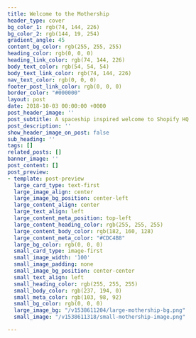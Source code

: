 ```yaml
---
title: Welcome to the Mothership
header_type: cover
bg_color_1: rgb(74, 144, 226)
bg_color_2: rgb(144, 19, 254)
gradient_angle: 45
content_bg_color: rgb(255, 255, 255)
heading_color: rgb(0, 0, 0)
heading_link_color: rgb(74, 144, 226)
body_text_color: rgb(54, 54, 54)
body_text_link_color: rgb(74, 144, 226)
nav_text_color: rgb(0, 0, 0)
footer_post_link_color: rgb(0, 0, 0)
border_color: "#000000"
layout: post
date: 2018-10-03 00:00:00 +0000
post_header_image: ''
post_subtitle: A spaceship inspired welcome to Shopify HQ
post_description: ''
show_header_image_on_post: false
sub_heading: ''
tags: []
related_posts: []
banner_image: ''
post_content: []
post_preview:
- template: post-preview
  large_card_type: text-first
  large_image_align: center
  large_image_bg_position: center-left
  large_content_align: center
  large_text_align: left
  large_content_meta_position: top-left
  large_content_heading_color: rgb(255, 255, 255)
  large_content_body_color: rgb(182, 160, 128)
  large_content_meta_color: "#CDC4B8"
  large_bg_color: rgb(0, 0, 0)
  small_card_type: image-first
  small_image_width: '100'
  small_image_padding: none
  small_image_bg_position: center-center
  small_text_align: left
  small_heading_color: rgb(255, 255, 255)
  small_body_color: rgb(237, 194, 0)
  small_meta_color: rgb(103, 98, 92)
  small_bg_color: rgb(0, 0, 0)
  large_image_bg: "/v1538611204/large-mothership-bg.png"
  small_image: "/v1538611318/small-mothership-image.png"

---
```

